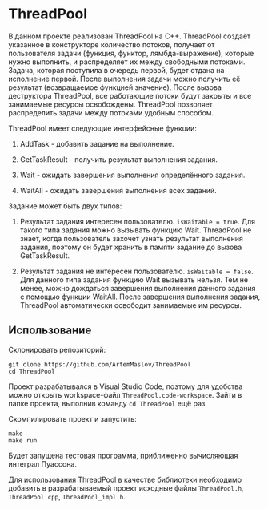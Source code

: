 # ThreadPool

В данном проекте реализован ThreadPool на C++. ThreadPool создаёт указанное в конструкторе количество потоков, получает от пользователя задачи (функция, функтор, лямбда-выражение), которые нужно выполнить, и распределяет их между свободными потоками. Задача, которая поступила в очередь первой, будет отдана на исполнение первой. После выполнения задачи можно получить её результат (возвращаемое функцией значение). После вызова деструктора ThreadPool, все работающие потоки будут закрыты и все занимаемые ресурсы освобождены. ThreadPool позволяет распределить задачи между потоками удобным способом.

ThreadPool имеет следующие интерфейсные функции:
1. AddTask - добавить задание  на выполнение.

2. GetTaskResult - получить результат выполнения задания.

3. Wait - ожидать завершения выполнения определённого задания.

4. WaitAll - ожидать завершения выполнения всех заданий.

Задание может быть двух типов:
1. Результат задания интересен пользователю. `isWaitable = true`. Для такого типа задания можно вызывать функцию Wait. ThreadPool не знает, когда пользователь захочет узнать результат выполнения задания, поэтому он будет хранить в памяти задание до вызова GetTaskResult.

2. Результат задания не интересен пользователю. `isWaitable = false`. Для данного типа задания функцию Wait вызывать нельзя. Тем не менее, можно дождаться завершения выполнения данного задания с помощью функции WaitAll. После завершения выполнения задания, ThreadPool автоматически освободит занимаемые им ресурсы.

## Использование

Склонировать репозиторий:
```
git clone https://github.com/ArtemMaslov/ThreadPool
cd ThreadPool
```

Проект разрабатывался в Visual Studio Code, поэтому для удобства можно открыть workspace-файл `ThreadPool.code-workspace`.
Зайти в папке проекта, выполнив команду `cd ThreadPool` ещё раз.

Скомпилировать проект и запустить:
```
make
make run
```

Будет запущена тестовая программа, приближенно вычисляющая интеграл Пуассона.

Для использования ThreadPool в качестве библиотеки необходимо добавить в разрабатываемый проект исходные файлы `ThreadPool.h`, `ThreadPool.cpp`, `ThreadPool_impl.h`.
